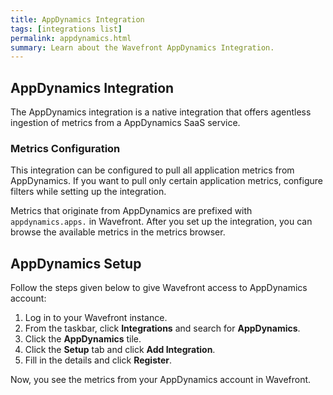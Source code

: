 ```yaml
---
title: AppDynamics Integration
tags: [integrations list]
permalink: appdynamics.html
summary: Learn about the Wavefront AppDynamics Integration.
---
```

## AppDynamics Integration

The AppDynamics integration is a native integration that offers agentless ingestion of metrics from a AppDynamics SaaS service.

### Metrics Configuration
This integration can be configured to pull all application metrics from AppDynamics. If you want to pull only certain application metrics, configure filters while setting up the integration.

Metrics that originate from AppDynamics are prefixed with `appdynamics.apps.` in Wavefront. After you set up the integration, you can browse the available metrics in the metrics browser.


## AppDynamics Setup

Follow the steps given below to give Wavefront access to AppDynamics account:

1. Log in to your Wavefront instance.
1. From the taskbar, click **Integrations** and search for **AppDynamics**.
1. Click the **AppDynamics** tile.
1. Click the **Setup** tab and click **Add Integration**.
1. Fill in the details and click **Register**.

Now, you see the metrics from your AppDynamics account in Wavefront.


